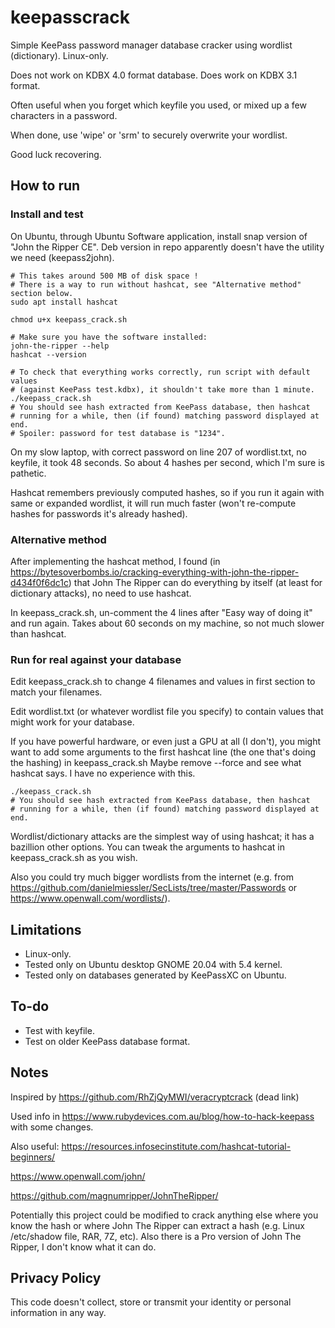 # keepasscrack

Simple KeePass password manager database cracker using wordlist (dictionary).  Linux-only.

Does not work on KDBX 4.0 format database.  Does work on KDBX 3.1 format.

Often useful when you forget which keyfile you used, or mixed up a few characters in a password.

When done, use 'wipe' or 'srm' to securely overwrite your wordlist.

Good luck recovering.


## How to run

### Install and test

On Ubuntu, through Ubuntu Software application, install snap version of "John the Ripper CE".  Deb version in repo apparently doesn't have the utility we need (keepass2john).

```shell
# This takes around 500 MB of disk space !
# There is a way to run without hashcat, see "Alternative method" section below.
sudo apt install hashcat

chmod u+x keepass_crack.sh

# Make sure you have the software installed:
john-the-ripper --help
hashcat --version

# To check that everything works correctly, run script with default values
# (against KeePass test.kdbx), it shouldn't take more than 1 minute.
./keepass_crack.sh
# You should see hash extracted from KeePass database, then hashcat
# running for a while, then (if found) matching password displayed at end.
# Spoiler: password for test database is "1234".
```

On my slow laptop, with correct password on line 207 of wordlist.txt, no keyfile, it took 48 seconds.  So about 4 hashes per second, which I'm sure is pathetic.

Hashcat remembers previously computed hashes, so if you run it again with same or expanded wordlist, it will run much faster (won't re-compute hashes for passwords it's already hashed).


### Alternative method

After implementing the hashcat method, I found (in https://bytesoverbombs.io/cracking-everything-with-john-the-ripper-d434f0f6dc1c) that John The Ripper can do everything by itself (at least for dictionary attacks), no need to use hashcat.

In keepass_crack.sh, un-comment the 4 lines after "Easy way of doing it" and run again.  Takes about 60 seconds on my machine, so not much slower than hashcat.


### Run for real against your database

Edit keepass_crack.sh to change 4 filenames and values in first section to match your filenames.

Edit wordlist.txt (or whatever wordlist file you specify) to contain values that might work for your database.

If you have powerful hardware, or even just a GPU at all (I don't), you might want to add some arguments to the first hashcat line (the one that's doing the hashing) in keepass_crack.sh  Maybe remove --force and see what hashcat says.  I have no experience with this.

```shell
./keepass_crack.sh
# You should see hash extracted from KeePass database, then hashcat
# running for a while, then (if found) matching password displayed at end.
```

Wordlist/dictionary attacks are the simplest way of using hashcat; it has a bazillion other options.  You can tweak the arguments to hashcat in keepass_crack.sh as you wish.

Also you could try much bigger wordlists from the internet (e.g. from https://github.com/danielmiessler/SecLists/tree/master/Passwords or https://www.openwall.com/wordlists/).


## Limitations

* Linux-only.
* Tested only on Ubuntu desktop GNOME 20.04 with 5.4 kernel.
* Tested only on databases generated by KeePassXC on Ubuntu.


## To-do

* Test with keyfile.
* Test on older KeePass database format.


## Notes

Inspired by https://github.com/RhZjQyMWI/veracryptcrack (dead link)

Used info in https://www.rubydevices.com.au/blog/how-to-hack-keepass with some changes.

Also useful: https://resources.infosecinstitute.com/hashcat-tutorial-beginners/

https://www.openwall.com/john/

https://github.com/magnumripper/JohnTheRipper/

Potentially this project could be modified to crack anything else where you know the hash or where John The Ripper can extract a hash (e.g. Linux /etc/shadow file, RAR, 7Z, etc).  Also there is a Pro version of John The Ripper, I don't know what it can do.


## Privacy Policy

This code doesn't collect, store or transmit your identity or personal information in any way.

